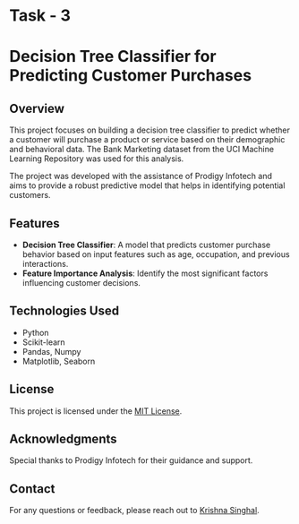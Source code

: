 # Task - 3

# Decision Tree Classifier for Predicting Customer Purchases

## Overview

This project focuses on building a decision tree classifier to predict whether a customer will purchase a product or service based on their demographic and behavioral data. The Bank Marketing dataset from the UCI Machine Learning Repository was used for this analysis.

The project was developed with the assistance of Prodigy Infotech and aims to provide a robust predictive model that helps in identifying potential customers.

## Features

- **Decision Tree Classifier**: A model that predicts customer purchase behavior based on input features such as age, occupation, and previous interactions.
- **Feature Importance Analysis**: Identify the most significant factors influencing customer decisions.

## Technologies Used

- Python
- Scikit-learn
- Pandas, Numpy
- Matplotlib, Seaborn

## License

This project is licensed under the [MIT License](LICENSE).

## Acknowledgments

Special thanks to Prodigy Infotech for their guidance and support.

## Contact

For any questions or feedback, please reach out to [Krishna Singhal](https://linkedin.com/in/geekkrishna).
